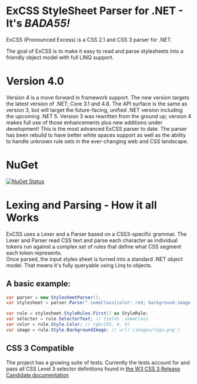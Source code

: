 # ExCSS StyleSheet Parser for .NET - It's *BADA55!*

ExCSS (Pronounced Excess) is a CSS 2.1 and CSS 3 parser for .NET.

The goal of ExCSS is to make it easy to read and parse stylesheets into a friendly object model with full LINQ support.

# Version 4.0
Version 4 is a move forward in framework support.  The new version targets the latest version of .NET; Core 3.1 and 4.8.  The API surface is the same as version 3, but will target the future-facing, unified .NET version including the upcoming .NET 5. Version 3 was rewritten from the ground up; version 4 makes full use of those enhancements plus new additions under development!  This is the most advanced ExCSS parser to date.  The parser has been rebuild to have better white spaces support as well as the ability to handle unknown rule sets in the ever-changing web and CSS landscape.

# NuGet
[![NuGet Status](https://img.shields.io/nuget/v/excss.svg)](https://www.nuget.org/packages/excss/)

# Lexing and Parsing - How it all Works
ExCSS uses a Lexer and a Parser based on a CSS3-specific grammar. The Lexer and Parser read CSS text and parse each 
character as individual tokens run against a complex set of rules that define what CSS segment each token represents.  
Once parsed, the input styles sheet is turned into a standard .NET object model. That means it's fully queryable using Linq to objects.

## A basic example: 
```cs
var parser = new StylesheetParser();
var stylesheet = parser.Parse(".someClass{color: red; background-image: url('/images/logo.png')");

var rule = stylesheet.StyleRules.First() as StyleRule;
var selector = rule.SelectorText; // Yields .someClass
var color = rule.Style.Color; // rgb(255, 0, 0)
var image = rule.Style.BackgroundImage; // url('/images/logo.png')
```

## CSS 3 Compatible
The project has a growing suite of tests.  Currently the tests account for and pass all CSS Level 3 selector definitions
found in [the W3 CSS 3 Release Candidate documentation](http://www.w3.org/TR/2001/CR-css3-selectors-20011113/)



